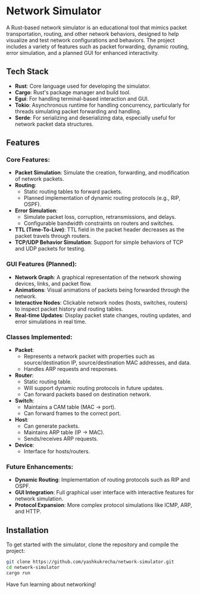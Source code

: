 # Network Simulator

A Rust-based network simulator is an educational tool that mimics packet transportation, routing, and other network behaviors, designed to help visualize and test network configurations and behaviors. The project includes a variety of features such as packet forwarding, dynamic routing, error simulation, and a planned GUI for enhanced interactivity.

## Tech Stack

- **Rust**: Core language used for developing the simulator.
- **Cargo**: Rust's package manager and build tool.
- **Egui**: For handling terminal-based interaction and GUI.
- **Tokio**: Asynchronous runtime for handling concurrency, particularly for threads simulating packet forwarding and handling.
- **Serde**: For serializing and deserializing data, especially useful for network packet data structures.

## Features

### Core Features:
- **Packet Simulation**: Simulate the creation, forwarding, and modification of network packets.
- **Routing**:
  - Static routing tables to forward packets.
  - Planned implementation of dynamic routing protocols (e.g., RIP, OSPF).
- **Error Simulation**:
  - Simulate packet loss, corruption, retransmissions, and delays.
  - Configurable bandwidth constraints on routers and switches.
- **TTL (Time-To-Live)**: TTL field in the packet header decreases as the packet travels through routers.
- **TCP/UDP Behavior Simulation**: Support for simple behaviors of TCP and UDP packets for testing.

### GUI Features (Planned):
- **Network Graph**: A graphical representation of the network showing devices, links, and packet flow.
- **Animations**: Visual animations of packets being forwarded through the network.
- **Interactive Nodes**: Clickable network nodes (hosts, switches, routers) to inspect packet history and routing tables.
- **Real-time Updates**: Display packet state changes, routing updates, and error simulations in real time.

### Classes Implemented:
- **Packet**: 
  - Represents a network packet with properties such as source/destination IP, source/destination MAC addresses, and data.
  - Handles ARP requests and responses.
- **Router**:
  - Static routing table.
  - Will support dynamic routing protocols in future updates.
  - Can forward packets based on destination network.
- **Switch**: 
  - Maintains a CAM table (MAC → port).
  - Can forward frames to the correct port.
- **Host**: 
  - Can generate packets.
  - Maintains ARP table (IP → MAC).
  - Sends/receives ARP requests.
- **Device**: 
  - Interface for hosts/routers.

### Future Enhancements:
- **Dynamic Routing**: Implementation of routing protocols such as RIP and OSPF.
- **GUI Integration**: Full graphical user interface with interactive features for network simulation.
- **Protocol Expansion**: More complex protocol simulations like ICMP, ARP, and HTTP.

## Installation

To get started with the simulator, clone the repository and compile the project:

```bash
git clone https://github.com/yashkukrecha/network-simulator.git
cd network-simulator
cargo run
```
Have fun learning about networking!
